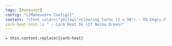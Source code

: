```yaml
---
tags: [maneuver]
config: "[[Maneuvers Config]]"
content: "<font color=\"yellow\">Clearing Turns (2 x 90°) · ID Emgcy Field · Mixture{carb-heat}</font>"
carb-heat-text :: " · Carb Heat On (If Below Green)"
---
```

`= this.content.replace({carb-heat}`